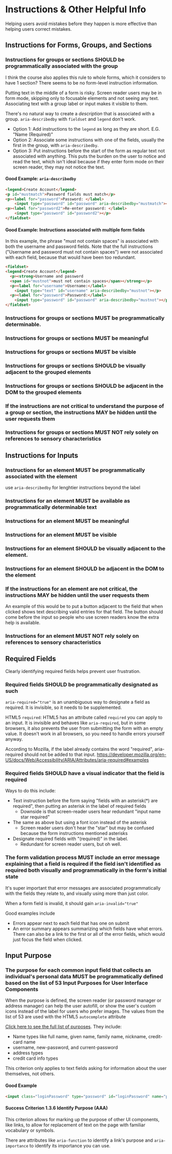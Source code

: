 # Instructions & Other Helpful Info

Helping users avoid mistakes before they happen is more effective than helping users correct mistakes.

## Instructions for Forms, Groups, and Sections

### Instructions for groups or sections SHOULD be programmatically associated with the group

I think the course also applies this rule to whole forms, which it considers to have 1 section? There seems to be no form-level instruction information.

Putting text in the middle of a form is risky. Screen reader users may be in form mode, skipping only to focusable elements and not seeing any text. Associating text with a group label or input makes it visible to them.

There's no natural way to create a _description_ that is associated with a group. `aria-describedby` with `fieldset` and `legend` don't work.

- Option 1: Add instructions to the `legend` as long as they are short. E.G. "Name (Required)"
- Option 2: Associate some instructions with one of the fields, usually the first in the group, with `aria-describedby`.
- Option 3: Put instructions before the start of the form as regular text not associated with anything. This puts the burden on the user to notice and read the text, which isn't ideal because if they enter form mode on their screen reader, they may not notice the text.

#### Good Example: `aria-describedby`

```html
<legend>Create Account</legend>
<p id="mustmatch">Password fields must match</p>
<p><label for="password">Password: </label>
    <input type="password" id="password" aria-describedby="mustmatch"></p>
<p><label for="password2">Re-enter password: </label>
    <input type="password" id="password2"></p>
</fieldset>
```

#### Good Example: Instructions associated with multiple form fields

In this example, the phrase "must not contain spaces" is associated with both the username and password fields. Note that the full instructions ("Username and password must not contain spaces") were not associated with each field, because that would have been too redundant.

```html
<fieldset>
<legend>Create Account</legend>
  <p><strong>Username and password
  <span id="mustnot">must not contain spaces</span></strong></p>
  <p><label for="username">Username:</label> 
    <input type="text" id="username" aria-describedby="mustnot"></p>
  <p><label for="password">Password:</label> 
    <input type="password" id="password" aria-describedby="mustnot"></p>
</fieldset>
```

### Instructions for groups or sections MUST be programmatically determinable.
### Instructions for groups or sections MUST be meaningful
### Instructions for groups or sections MUST be visible
### Instructions for groups or sections SHOULD be visually adjacent to the grouped elements
### Instructions for groups or sections SHOULD be adjacent in the DOM to the grouped elements
### If the instructions are not critical to understand the purpose of a group or section, the instructions MAY be hidden until the user requests them
### Instructions for groups or sections MUST NOT rely solely on references to sensory characteristics

## Instructions for Inputs

### Instructions for an element MUST be programmatically associated with the element

use `aria-describedby` for lenghtier instructions beyond the label

### Instructions for an element MUST be available as programmatically determinable text
### Instructions for an element MUST be meaningful
### Instructions for an element MUST be visible
### Instructions for an element SHOULD be visually adjacent to the element.
### Instructions for an element SHOULD be adjacent in the DOM to the element
### If the instructions for an element are not critical, the instructions MAY be hidden until the user requests them

An example of this would be to put a button adjacent to the field that when clicked shows text describing valid entries for that field. The button should come before the input so people who use screen readers know the extra help is available.

### Instructions for an element MUST NOT rely solely on references to sensory characteristics

## Required Fields

Clearly identifying required fields helps prevent user frustration.

### Required fields SHOULD be programmatically designated as such

`aria-required="true"` is an unambiguous way to designate a field as required. It is invisible, so it needs to be supplemented.

HTML5 `required`: HTML5 has an attribute called `required` you can apply to an input. It is invisible and behaves like `aria-required`, but in some browsers, it also prevents the user from submitting the form with an empty value. It doesn't work in all browsers, so you need to handle errors yourself anyway.

According to Mozilla, if the label already contains the word "required", aria-required should not be added to that input. https://developer.mozilla.org/en-US/docs/Web/Accessibility/ARIA/Attributes/aria-required#examples

### Required fields SHOULD have a visual indicator that the field is required

Ways to do this include:
- Text instruction before the form saying "fields with an asterisk(*) are required", then putting an asterisk in the label of required fields
  - Downside is that screen-reader users hear redundant "input name star required"
- The same as above but using a font icon instead of the asterisk
  - Screen reader users don't hear the "star" but may be confused because the form instructions mentioned asterisks
- Designate required fields with "(required)" in the label.
  - Redundant for screen reader users, but oh well.
 
### The form validation process MUST include an error message explaining that a field is required if the field isn't identified as required both visually and programmatically in the form's initial state

It's super important that error messages are associated programmatically with the fields they relate to, and visually using more than just color.

When a form field is invalid, it should gain `aria-invalid="true"`

Good examples include
- Errors appear next to each field that has one on submit
- An error summary appears summarizing which fields have what errors. There can also be a link to the first or all of the error fields, which would just focus the field when clicked.

## Input Purpose

### The purpose for each common input field that collects an individual's personal data MUST be programmatically defined based on the list of 53 Input Purposes for User Interface Components

When the purpose is defined, the screen reader (or password manager or address manager) can help the user autofill, or show the user's custom icons instead of the label for users who prefer images. The values from the list of 53 are used with the HTML5 `autocomplete` attribute

[Click here to see the full list of purposes](https://www.w3.org/TR/WCAG21/#input-purposes). They include:
- Name types like full name, given name, family name, nickname, credit-card name
- username, new-password, and current-password
- address types
- credit card info types

This criterion only applies to text fields asking for information about the user themselves, not others.

#### Good Example
```html
<input class="loginPassword" type="password" id="loginPassword" name="password" aria-required="true" autocomplete="current-password" required="required" oninvalid="this.setCustomValidity('Enter password to login')" oninput="this.setCustomValidity('')"/>
```

#### Success Criterion 1.3.6 Identify Purpose (AAA)

This criterion allows for marking up the purpose of other UI components, like links, to allow for replacement of text on the page with familiar vocabulary or symbols.

There are attributes like `aria-function` to identify a link's purpose and `aria-importance` to identify its importance you can use.
